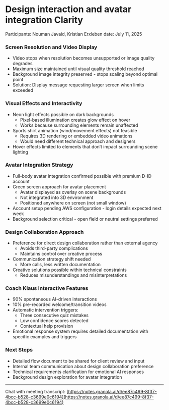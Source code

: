 # Design interaction and avatar integration Clarity

Participants: Nouman Javaid, Kristian Erxleben
date: July 11, 2025

### **Screen Resolution and Video Display**

- Video stops when resolution becomes unsupported or image quality degrades
- Maximum size maintained until visual quality threshold reached
- Background image integrity preserved - stops scaling beyond optimal point
- Solution: Display message requesting larger screen when limits exceeded

### **Visual Effects and Interactivity**

- Neon light effects possible on dark backgrounds
    - Pixel-based illumination creates glow effect on hover
    - Works because surrounding elements remain unaffected
- Sports shirt animation (wind/movement effects) not feasible
    - Requires 3D rendering or embedded video animations
    - Would need different technical approach and designers
- Hover effects limited to elements that don’t impact surrounding scene lighting

### **Avatar Integration Strategy**

- Full-body avatar integration confirmed possible with premium D-ID account
- Green screen approach for avatar placement
    - Avatar displayed as overlay on scene backgrounds
    - Not integrated into 3D environment
    - Positioned anywhere on screen (not small window)
- Account setup pending AWS configuration - login details expected next week
- Background selection critical - open field or neutral settings preferred

### **Design Collaboration Approach**

- Preference for direct design collaboration rather than external agency
    - Avoids third-party complications
    - Maintains control over creative process
- Communication strategy shift needed
    - More calls, less written documentation
- Creative solutions possible within technical constraints
    - Reduces misunderstandings and misinterpretations

### **Coach Klaus Interactive Features**

- 90% spontaneous AI-driven interactions
- 10% pre-recorded welcome/transition videos
- Automatic intervention triggers:
    - Three consecutive quiz mistakes
    - Low confidence scores detected
    - Contextual help provision
- Emotional response system requires detailed documentation with specific examples and triggers

### **Next Steps**

- Detailed flow document to be shared for client review and input
- Internal team communication about design collaboration preference
- Technical requirements clarification for emotional AI responses
- Background design exploration for avatar integration

---

Chat with meeting transcript: [https://notes.granola.ai/d/ee87c499-8f37-4bcc-b528-c3699e0c6194](https://notes.granola.ai/d/ee87c499-8f37-4bcc-b528-c3699e0c6194)